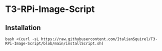 # T3-RPi-Image-Script

## Installation ##

```bash <(curl -sL https://raw.githubusercontent.com/ItalianSquirel/T3-RPi-Image-Script/blob/main/installScript.sh)```
